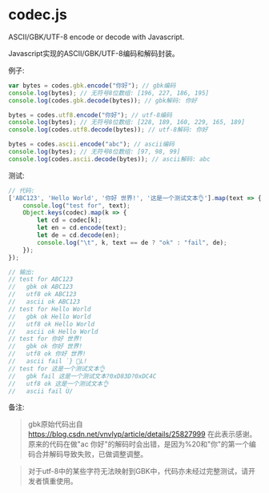 # codec.js
ASCII/GBK/UTF-8 encode or decode with Javascript.

Javascript实现的ASCII/GBK/UTF-8编码和解码封装。

例子:
```js
var bytes = codes.gbk.encode("你好"); // gbk编码
console.log(bytes); // 无符号8位数组: [196, 227, 186, 195]
console.log(codes.gbk.decode(bytes)); // gbk解码: 你好

bytes = codes.utf8.encode("你好"); // utf-8编码
console.log(bytes); // 无符号8位数组: [228, 189, 160, 229, 165, 189]
console.log(codes.utf8.decode(bytes)); // utf-8解码: 你好

bytes = codes.ascii.encode("abc"); // ascii编码
console.log(bytes); // 无符号8位数组: [97, 98, 99]
console.log(codes.ascii.decode(bytes)); // ascii解码: abc

```

测试:
```js
// 代码:
['ABC123', 'Hello World', '你好 世界!', '这是一个测试文本👌'].map(text => {
    console.log("test for", text);
    Object.keys(codec).map(k => {
        let cd = codec[k];
        let en = cd.encode(text);
        let de = cd.decode(en);
        console.log("\t", k, text == de ? "ok" : "fail", de);
    });
});

// 输出:
// test for ABC123
//   gbk ok ABC123
//   utf8 ok ABC123
//   ascii ok ABC123
// test for Hello World
//   gbk ok Hello World
//   utf8 ok Hello World
//   ascii ok Hello World
// test for 你好 世界!
//   gbk ok 你好 世界!
//   utf8 ok 你好 世界!
//   ascii fail `} L!
// test for 这是一个测试文本👌
//   gbk fail 这是一个测试文本?0xD83D?0xDC4C
//   utf8 ok 这是一个测试文本👌
//   ascii fail Ù/
```

备注: 
> gbk原始代码出自 https://blog.csdn.net/vnvlyp/article/details/25827999 在此表示感谢。原来的代码在做"ac 你好"的解码时会出错，是因为%20和"你"的第一个编码合并解码导致失败，已做调整调整。

> 对于utf-8中的某些字符无法映射到GBK中，代码亦未经过完整测试，请开发者慎重使用。
